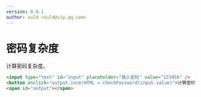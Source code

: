 ```yaml
---
version: 0.0.1
author: xuld <xuld@vip.qq.com>
---
```

# 密码复杂度
计算密码复杂度。

```html demo hide doc
<input type="text" id="input" placeholder="输入密码" value="123456" />
<button onclick="output.innerHTML = checkPassword(input.value)">计算密码复杂度</button>
<span id="output"></span>
```